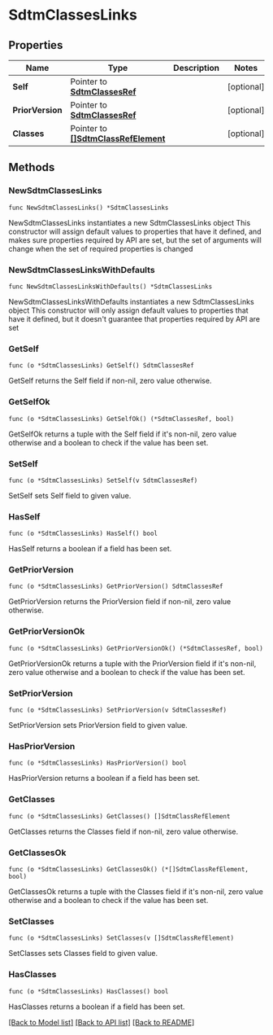 # SdtmClassesLinks

## Properties

Name | Type | Description | Notes
------------ | ------------- | ------------- | -------------
**Self** | Pointer to [**SdtmClassesRef**](SdtmClassesRef.md) |  | [optional] 
**PriorVersion** | Pointer to [**SdtmClassesRef**](SdtmClassesRef.md) |  | [optional] 
**Classes** | Pointer to [**[]SdtmClassRefElement**](SdtmClassRefElement.md) |  | [optional] 

## Methods

### NewSdtmClassesLinks

`func NewSdtmClassesLinks() *SdtmClassesLinks`

NewSdtmClassesLinks instantiates a new SdtmClassesLinks object
This constructor will assign default values to properties that have it defined,
and makes sure properties required by API are set, but the set of arguments
will change when the set of required properties is changed

### NewSdtmClassesLinksWithDefaults

`func NewSdtmClassesLinksWithDefaults() *SdtmClassesLinks`

NewSdtmClassesLinksWithDefaults instantiates a new SdtmClassesLinks object
This constructor will only assign default values to properties that have it defined,
but it doesn't guarantee that properties required by API are set

### GetSelf

`func (o *SdtmClassesLinks) GetSelf() SdtmClassesRef`

GetSelf returns the Self field if non-nil, zero value otherwise.

### GetSelfOk

`func (o *SdtmClassesLinks) GetSelfOk() (*SdtmClassesRef, bool)`

GetSelfOk returns a tuple with the Self field if it's non-nil, zero value otherwise
and a boolean to check if the value has been set.

### SetSelf

`func (o *SdtmClassesLinks) SetSelf(v SdtmClassesRef)`

SetSelf sets Self field to given value.

### HasSelf

`func (o *SdtmClassesLinks) HasSelf() bool`

HasSelf returns a boolean if a field has been set.

### GetPriorVersion

`func (o *SdtmClassesLinks) GetPriorVersion() SdtmClassesRef`

GetPriorVersion returns the PriorVersion field if non-nil, zero value otherwise.

### GetPriorVersionOk

`func (o *SdtmClassesLinks) GetPriorVersionOk() (*SdtmClassesRef, bool)`

GetPriorVersionOk returns a tuple with the PriorVersion field if it's non-nil, zero value otherwise
and a boolean to check if the value has been set.

### SetPriorVersion

`func (o *SdtmClassesLinks) SetPriorVersion(v SdtmClassesRef)`

SetPriorVersion sets PriorVersion field to given value.

### HasPriorVersion

`func (o *SdtmClassesLinks) HasPriorVersion() bool`

HasPriorVersion returns a boolean if a field has been set.

### GetClasses

`func (o *SdtmClassesLinks) GetClasses() []SdtmClassRefElement`

GetClasses returns the Classes field if non-nil, zero value otherwise.

### GetClassesOk

`func (o *SdtmClassesLinks) GetClassesOk() (*[]SdtmClassRefElement, bool)`

GetClassesOk returns a tuple with the Classes field if it's non-nil, zero value otherwise
and a boolean to check if the value has been set.

### SetClasses

`func (o *SdtmClassesLinks) SetClasses(v []SdtmClassRefElement)`

SetClasses sets Classes field to given value.

### HasClasses

`func (o *SdtmClassesLinks) HasClasses() bool`

HasClasses returns a boolean if a field has been set.


[[Back to Model list]](../README.md#documentation-for-models) [[Back to API list]](../README.md#documentation-for-api-endpoints) [[Back to README]](../README.md)


